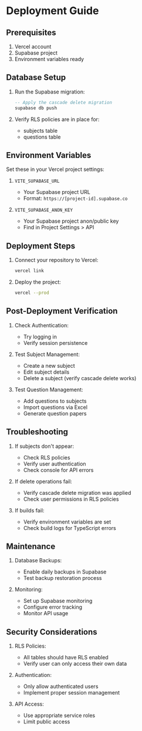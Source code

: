 
# Deployment Guide

## Prerequisites

1. Vercel account
2. Supabase project
3. Environment variables ready

## Database Setup

1. Run the Supabase migration:
   ```sql
   -- Apply the cascade delete migration
   supabase db push
   ```

2. Verify RLS policies are in place for:
   - subjects table
   - questions table

## Environment Variables

Set these in your Vercel project settings:

1. `VITE_SUPABASE_URL`
   - Your Supabase project URL
   - Format: `https://[project-id].supabase.co`

2. `VITE_SUPABASE_ANON_KEY`
   - Your Supabase project anon/public key
   - Find in Project Settings > API

## Deployment Steps

1. Connect your repository to Vercel:
   ```bash
   vercel link
   ```

2. Deploy the project:
   ```bash
   vercel --prod
   ```

## Post-Deployment Verification

1. Check Authentication:
   - Try logging in
   - Verify session persistence

2. Test Subject Management:
   - Create a new subject
   - Edit subject details
   - Delete a subject (verify cascade delete works)

3. Test Question Management:
   - Add questions to subjects
   - Import questions via Excel
   - Generate question papers

## Troubleshooting

1. If subjects don't appear:
   - Check RLS policies
   - Verify user authentication
   - Check console for API errors

2. If delete operations fail:
   - Verify cascade delete migration was applied
   - Check user permissions in RLS policies

3. If builds fail:
   - Verify environment variables are set
   - Check build logs for TypeScript errors

## Maintenance

1. Database Backups:
   - Enable daily backups in Supabase
   - Test backup restoration process

2. Monitoring:
   - Set up Supabase monitoring
   - Configure error tracking
   - Monitor API usage

## Security Considerations

1. RLS Policies:
   - All tables should have RLS enabled
   - Verify user can only access their own data

2. Authentication:
   - Only allow authenticated users
   - Implement proper session management

3. API Access:
   - Use appropriate service roles
   - Limit public access
